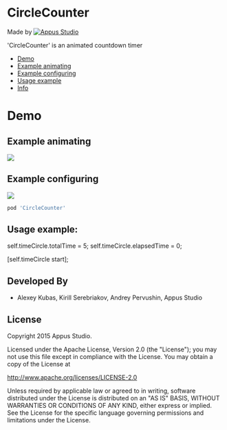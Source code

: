 CircleCounter
=====================

Made by [![Appus Studio](https://github.com/appus-studio/Appus-Splash/blob/master/image/logo.png)](http://appus.pro)

'CircleCounter' is an animated countdown timer

* [Demo](#demo)
* [Example animating](#example-animating)
* [Example configuring](#example-configuring)
* [Usage example](#usage-example)
* [Info](#info)

# Demo
## Example animating
![](https://raw.githubusercontent.com/alexey-kubas-appus/CircleTimer/master/Resources/demo.gif)
## Example configuring
![](https://raw.githubusercontent.com/alexey-kubas-appus/CircleTimer/master/Resources/using_ib_inspectable.gif)

```Ruby
pod 'CircleCounter'
```

## Usage example:

self.timeCircle.totalTime = 5;
self.timeCircle.elapsedTime = 0;

[self.timeCircle start];

Developed By
------------

* Alexey Kubas, Kirill Serebriakov, Andrey Pervushin, Appus Studio

License
--------

Copyright 2015 Appus Studio.

Licensed under the Apache License, Version 2.0 (the "License");
you may not use this file except in compliance with the License.
You may obtain a copy of the License at

http://www.apache.org/licenses/LICENSE-2.0

Unless required by applicable law or agreed to in writing, software
distributed under the License is distributed on an "AS IS" BASIS,
WITHOUT WARRANTIES OR CONDITIONS OF ANY KIND, either express or implied.
See the License for the specific language governing permissions and
limitations under the License.

